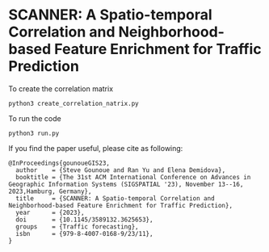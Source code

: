 # SCANNER: A Spatio-temporal Correlation and Neighborhood-based Feature Enrichment for Traffic Prediction


To create the correlation matrix
````
python3 create_correlation_natrix.py
````

To run the code
````
python3 run.py
````

If you find the paper useful, please cite as following:

````
@InProceedings{gounoueGIS23,
  author    = {Steve Gounoue and Ran Yu and Elena Demidova},
  booktitle = {The 31st ACM International Conference on Advances in Geographic Information Systems (SIGSPATIAL '23), November 13--16, 2023,Hamburg, Germany},
  title     = {SCANNER: A Spatio-temporal Correlation and Neighborhood-based Feature Enrichment for Traffic Prediction},
  year      = {2023},
  doi       = {10.1145/3589132.3625653},
  groups    = {Traffic forecasting},
  isbn      = {979-8-4007-0168-9/23/11},
}
````